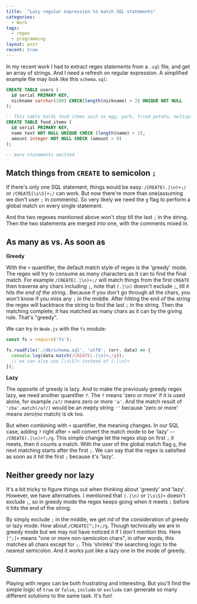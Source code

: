 ```yaml
---
title:  "Lazy regular expression to match SQL statements"
categories:
  - Work
tags:
  - regex
  - programming
layout: post
recent: true
---
```


In my recent work I had to extract regex statements from a `.sql` file, and get an array of strings. And I need a refresh on regular expression. A simplified example file may look like this `schema.sql`:

~~~SQL
CREATE TABLE users (
  id serial PRIMARY KEY,
  nickname varchar(100) CHECK(length(nickname) > 2) UNIQUE NOT NULL
);

-- This table holds food items such as egg, pork, fried potato, multiple food items
CREATE TABLE food_items (
  id serial PRIMARY KEY,
  name text NOT NULL UNIQUE CHECK (length(name) > 2),
  amount integer NOT NULL CHECK (amount > 0)
);

-- more statements omitted
~~~

## Match things from `CREATE` to semicolon `;`

If there's only one SQL statement, things would be easy: `/CREATE(.|\n)+;/` or `/CREATE[\s\S]+;/` can work. But now there're more than one(assuming we don't user `;` in comments). So very likely we need the `g` flag to perform a global match on every single statement.

And the two regexes mentioned above won't stop till the last `;` in the string. Then the two statements are merged into one, with the comments mixed in.

## As many as vs. As soon as

**Greedy**

With the `+` quantifier, the default match style of regex is the 'greedy' mode. The regex will try to consume as many characters as it can to find the final match. For example `/CREATE(.|\n)+;/` will match things from the first `CREATE` then traverse any chars including `;`, note that `(.|\n)` doesn't exclude `;`, till it hits *the end of the string.*. Because if you don't go through all the chars, you won't know if you miss any `;` in the middle. After hitting the end of the string the regex will backtrace the string to find the last `;` in the string. Then the matching complete, it has matched as many chars as it can by the giving rule. That's "greedy".

We can try in `Node.js` with the `fs` module:

```js
const fs = require('fs');

fs.readFile('./db/schema.sql', 'utf8', (err, data) => {
  console.log(data.match(/CREATE(.|\n)+;/g));
  // we can also use [\s\S]+ instead of (.|\n)+
});
```

**Lazy**

The opposite of greedy is lazy. And to make the previously greedy regex lazy, we need another quantifier `?`. The `?` means 'zero or more' if it is used alone, for example `/a?/` means zero or more `'a'`. And the match result of `'cba'.match(/a?/)` would be an mepty string `''` because 'zero or more' means zero(no match) is ok too.

But when combining with `+` quantifier, the meaning changes. In our SQL case, adding `?` right after `+` will convert the match mode to be 'lazy' -- `/CREATE(.|\n)+?;/g`. This simple change let the regex stop on first `;` it meets, then it counts a match. With the user of the global match flag `g`, the next matching starts after the first `;`. We can say that the regex is satisfied as soon as it hit the first `;` because it's 'lazy'.

## Neither greedy nor lazy

It's a bit tricky to figure things out when thinking about 'greedy' and 'lazy'. However, we have alternatives. I mentioned that `(.|\n)` or `[\s\S]+` doesn't exclude `;`, so in greedy mode the regex keeps going when it meets `;` before it hits the end of the string.

By simply exclude `;` in the middle, we get rid of the consideration of greedy or lazy mode. How about `/CREATE[^;]+;/g`. Though technically we are in greedy mode but we may not have noticed it if I don't mention this. Here `[^;]+` means "one or more non-semicolon chars", in other words, this matches all chars except for `;`. This 'shrinks' the searching logic to the nearest semicolon. And it works just like a lazy one in the mode of greedy.

## Summary

Playing with regex can be both frustrating and interesting. But you'll find the simple logic of `true` or `false`, `include` or `exclude` can generate so many different solutions to the same task. It's fun!


